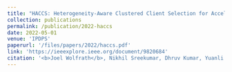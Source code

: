 ```yaml
---
title: "HACCS: Heterogeneity-Aware Clustered Client Selection for Accelerated Federated Learning"
collection: publications
permalink: /publication/2022-haccs
date: 2022-05-01
venue: 'IPDPS'
paperurl: '/files/papers/2022/haccs.pdf'
link: 'https://ieeexplore.ieee.org/document/9820684'
citation: '<b>Joel Wolfrath</b>, Nikhil Sreekumar, Dhruv Kumar, Yuanli Wang, and Abhishek Chandra. 2022. HACCS: Heterogeneity-Aware Clustered Client Selection for Accelerated Federated Learning. <i>36th IEEE International Parallel and Distributed Processing Symposium (IPDPS 2022)</i>.'
---
```

